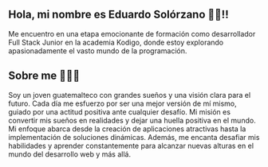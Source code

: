 ## Hola, mi nombre es Eduardo Solórzano 👋🏽!!
Me encuentro en una etapa emocionante de formación como desarrollador Full Stack Junior en la academia Kodigo, donde estoy explorando apasionadamente el vasto mundo de la programación.

## Sobre me 👨🏽‍💻
Soy un joven guatemalteco con grandes sueños y una visión clara para el futuro. Cada día me esfuerzo por ser una mejor versión de mí mismo, guiado por una actitud positiva ante cualquier desafío. Mi misión es convertir mis sueños en realidades y dejar una huella positiva en el mundo.
Mi enfoque abarca desde la creación de aplicaciones atractivas hasta la implementación de soluciones dinámicas. Además, me encanta desafiar mis habilidades y aprender constantemente para alcanzar nuevas alturas en el mundo del desarrollo web y más allá.
